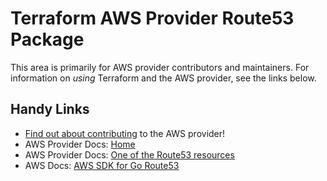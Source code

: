 # Terraform AWS Provider Route53 Package

This area is primarily for AWS provider contributors and maintainers. For information on _using_ Terraform and the AWS provider, see the links below.


## Handy Links

* [Find out about contributing](https://hashicorp.github.io/terraform-provider-aws/#contribute) to the AWS provider!
* AWS Provider Docs: [Home](https://registry.terraform.io/providers/hashicorp/aws/latest/docs)
* AWS Provider Docs: [One of the Route53 resources](https://registry.terraform.io/providers/hashicorp/aws/latest/docs/resources/route53_delegation_set)
* AWS Docs: [AWS SDK for Go Route53](https://docs.aws.amazon.com/sdk-for-go/api/service/route53/)
